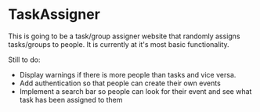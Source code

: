 # TaskAssigner


This is going to be a task/group assigner website that randomly assigns tasks/groups to people. It is currently at it's most basic
functionality.

Still to do:

- Display warnings if there is more people than tasks and vice versa.
- Add authentication so that people can create their own events 
- Implement a search bar so people can look for their event and see what task has been assigned to them
